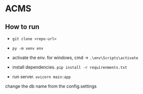 # ACMS

## How to run

* `git clone <repo-url>`

* `py -m venv env`

* activate the env. for windows, cmd -> `.\env\Scripts\activate`

* install dependencies. `pip install -r requirenments.txt`

* run server. `uvicorn main:app`


change the db name from the config.settings